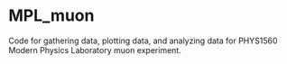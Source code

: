 # MPL_muon
Code for gathering data, plotting data, and analyzing data for PHYS1560 Modern Physics Laboratory muon experiment.
